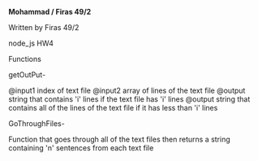 **Mohammad / Firas 49/2**

Written by Firas 49/2

node_js
HW4

Functions



 getOutPut-



@input1 index of text file
 @input2 array of lines of the text file
 @output string that contains 'i' lines if the text file has 'i' lines
 @output string that contains all of the lines of the text file if it has less than 'i' lines




GoThroughFiles-



Function that goes through all of the text files then returns a string containing 'n' sentences from each
text file
